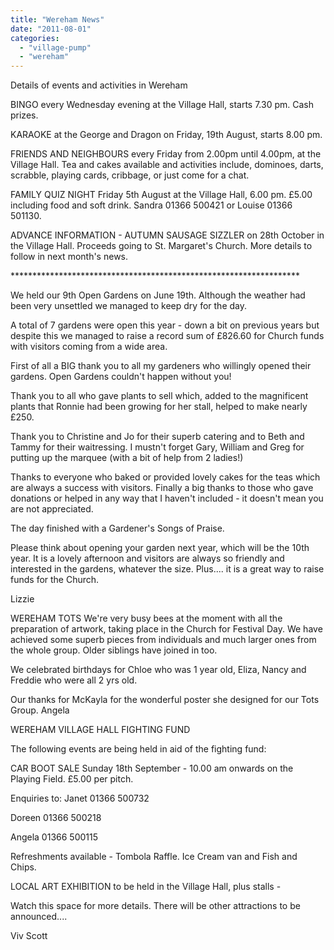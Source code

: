 ```yaml
---
title: "Wereham News"
date: "2011-08-01"
categories: 
  - "village-pump"
  - "wereham"
---
```


Details of events and activities in Wereham

BINGO every Wednesday evening at the Village Hall, starts 7.30 pm. Cash prizes.

KARAOKE at the George and Dragon on Friday, 19th August, starts 8.00 pm.

FRIENDS AND NEIGHBOURS every Friday from 2.00pm until 4.00pm, at the Village Hall. Tea and cakes available and activities include, dominoes, darts, scrabble, playing cards, cribbage, or just come for a chat.

FAMILY QUIZ NIGHT Friday 5th August at the Village Hall, 6.00 pm. £5.00 including food and soft drink. Sandra 01366 500421 or Louise 01366 501130.

ADVANCE INFORMATION - AUTUMN SAUSAGE SIZZLER on 28th October in the Village Hall. Proceeds going to St. Margaret's Church. More details to follow in next month's news.

\*\*\*\*\*\*\*\*\*\*\*\*\*\*\*\*\*\*\*\*\*\*\*\*\*\*\*\*\*\*\*\*\*\*\*\*\*\*\*\*\*\*\*\*\*\*\*\*\*\*\*\*\*\*\*\*\*\*\*\*\*\*\*\*\*\*

We held our 9th Open Gardens on June 19th. Although the weather had been very unsettled we managed to keep dry for the day.

A total of 7 gardens were open this year - down a bit on previous years but despite this we managed to raise a record sum of £826.60 for Church funds with visitors coming from a wide area.

First of all a BIG thank you to all my gardeners who willingly opened their gardens. Open Gardens couldn't happen without you!

Thank you to all who gave plants to sell which, added to the magnificent plants that Ronnie had been growing for her stall, helped to make nearly £250.

Thank you to Christine and Jo for their superb catering and to Beth and Tammy for their waitressing. I mustn't forget Gary, William and Greg for putting up the marquee (with a bit of help from 2 ladies!)

Thanks to everyone who baked or provided lovely cakes for the teas which are always a success with visitors. Finally a big thanks to those who gave donations or helped in any way that I haven't included - it doesn't mean you are not appreciated.

The day finished with a Gardener's Songs of Praise.

Please think about opening your garden next year, which will be the 10th year. It is a lovely afternoon and visitors are always so friendly and interested in the gardens, whatever the size. Plus.... it is a great way to raise funds for the Church.

Lizzie

WEREHAM TOTS We're very busy bees at the moment with all the preparation of artwork, taking place in the Church for Festival Day. We have achieved some superb pieces from individuals and much larger ones from the whole group. Older siblings have joined in too.

We celebrated birthdays for Chloe who was 1 year old, Eliza, Nancy and Freddie who were all 2 yrs old.

Our thanks for McKayla for the wonderful poster she designed for our Tots Group. Angela

WEREHAM VILLAGE HALL FIGHTING FUND

The following events are being held in aid of the fighting fund:

CAR BOOT SALE Sunday 18th September - 10.00 am onwards on the Playing Field. £5.00 per pitch.

Enquiries to: Janet 01366 500732

Doreen 01366 500218

Angela 01366 500115

Refreshments available - Tombola Raffle. Ice Cream van and Fish and Chips.

LOCAL ART EXHIBITION to be held in the Village Hall, plus stalls -

Watch this space for more details. There will be other attractions to be announced....

Viv Scott
